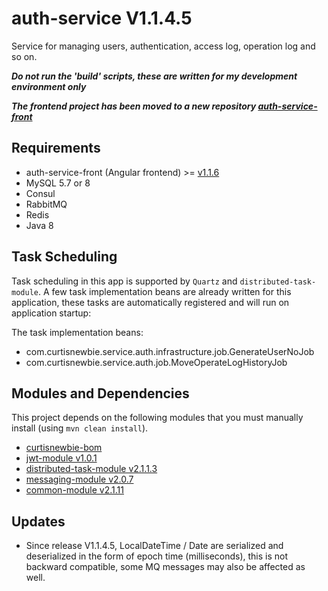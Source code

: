 # auth-service V1.1.4.5

Service for managing users, authentication, access log, operation log and so on.

***Do not run the 'build' scripts, these are written for my development environment only***

***The frontend project has been moved to a new repository [auth-service-front](https://github.com/CurtisNewbie/auth-service-front)***

## Requirements 

- auth-service-front (Angular frontend) >= [v1.1.6](https://github.com/CurtisNewbie/auth-service-front/tree/v1.1.6)
- MySQL 5.7 or 8
- Consul
- RabbitMQ
- Redis
- Java 8

## Task Scheduling  

Task scheduling in this app is supported by `Quartz` and `distributed-task-module`. A few task implementation beans are already written for this application, these tasks are automatically registered and will run on application startup: 

The task implementation beans: 

- com.curtisnewbie.service.auth.infrastructure.job.GenerateUserNoJob
- com.curtisnewbie.service.auth.job.MoveOperateLogHistoryJob

## Modules and Dependencies

This project depends on the following modules that you must manually install (using `mvn clean install`).

- [curtisnewbie-bom](https://github.com/CurtisNewbie/curtisnewbie-bom)
- [jwt-module v1.0.1](https://github.com/CurtisNewbie/jwt-module/tree/v1.0.1)
- [distributed-task-module v2.1.1.3](https://github.com/CurtisNewbie/distributed-task-module/tree/v2.1.1.3)
- [messaging-module v2.0.7](https://github.com/CurtisNewbie/messaging-module/tree/v2.0.7)
- [common-module v2.1.11](https://github.com/CurtisNewbie/common-module/tree/v2.1.11)

## Updates

- Since release V1.1.4.5, LocalDateTime / Date are serialized and deserialized in the form of epoch time (milliseconds), this is not backward compatible, some MQ messages may also be affected as well.
